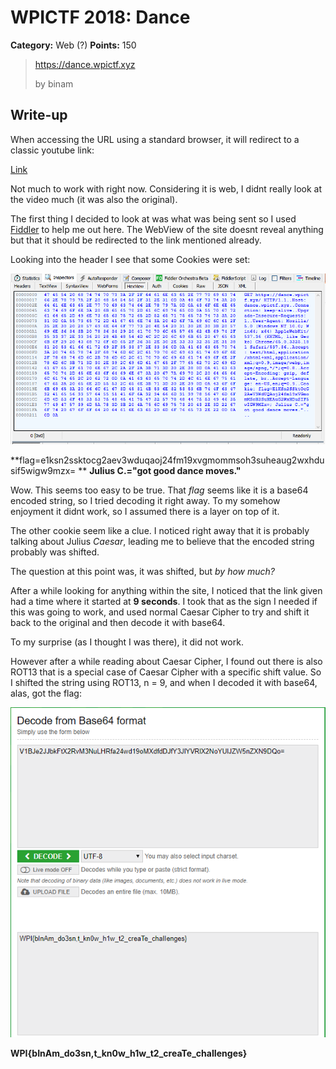 # WPICTF 2018: Dance

**Category:** Web (?)
**Points:** 150

> https://dance.wpictf.xyz
> 
> by binam
> 

## Write-up

When accessing the URL using a standard browser, it will redirect to a classic youtube link:

[Link](https://www.youtube.com/watch?v=dQw4w9WgXcQ#t=0m09s)

Not much to work with right now. Considering it is web, I didnt really look at the video much (it was also the original).

The first thing I decided to look at was what was being sent so I used [Fiddler](https://www.telerik.com/fiddler) to help me out here. The WebView of the site doesnt reveal anything but that it should be redirected to the link mentioned already.

Looking into the header I see that some Cookies were set:

![](./Hex_Dance.png)

**flag=e1ksn2ssktocg2aev3wduqaoj24fm19xvgmommsoh3suheaug2wxhdusif5wigw9mzx= **
**Julius C.="got good dance moves."**

Wow. This seems too easy to be true. That *flag* seems like it is a base64 encoded string, so I tried decoding it right away. To my somehow enjoyment it didnt work, so I assumed there is a layer on top of it. 

The other cookie seem like a clue. I noticed right away that it is probably talking about Julius *Caesar*, leading me to believe that the encoded string probably was shifted. 

The question at this point was, it was shifted, but *by how much?*

After a while looking for anything within the site, I noticed that the link given had a time where it started at **9 seconds**. I took that as the sign I needed if this was going to work, and used normal Caesar Cipher to try and shift it back to the original and then decode it with base64.

To my surprise (as I thought I was there), it did not work. 

However after a while reading about Caesar Cipher, I found out there is also ROT13 that is a special case of Caesar Cipher with a specific shift value. So I shifted the string using ROT13, n = 9, and when I decoded it with base64, alas, got the flag:

![](./Decode_Dance.png)

**WPI{bInAm_do3sn,t_kn0w_h1w_t2_creaTe_chaIIenges}**
